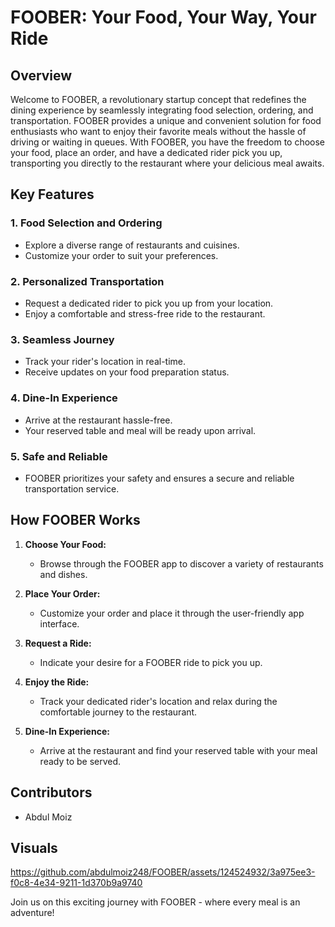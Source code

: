 # FOOBER: Your Food, Your Way, Your Ride

## Overview
Welcome to FOOBER, a revolutionary startup concept that redefines the dining experience by seamlessly integrating food selection, ordering, and transportation. FOOBER provides a unique and convenient solution for food enthusiasts who want to enjoy their favorite meals without the hassle of driving or waiting in queues. With FOOBER, you have the freedom to choose your food, place an order, and have a dedicated rider pick you up, transporting you directly to the restaurant where your delicious meal awaits.

## Key Features

### 1. Food Selection and Ordering
   - Explore a diverse range of restaurants and cuisines.
   - Customize your order to suit your preferences.

### 2. Personalized Transportation
   - Request a dedicated rider to pick you up from your location.
   - Enjoy a comfortable and stress-free ride to the restaurant.

### 3. Seamless Journey
   - Track your rider's location in real-time.
   - Receive updates on your food preparation status.

### 4. Dine-In Experience
   - Arrive at the restaurant hassle-free.
   - Your reserved table and meal will be ready upon arrival.

### 5. Safe and Reliable
   - FOOBER prioritizes your safety and ensures a secure and reliable transportation service.

## How FOOBER Works

1. **Choose Your Food:**
   - Browse through the FOOBER app to discover a variety of restaurants and dishes.

2. **Place Your Order:**
   - Customize your order and place it through the user-friendly app interface.

3. **Request a Ride:**
   - Indicate your desire for a FOOBER ride to pick you up.

4. **Enjoy the Ride:**
   - Track your dedicated rider's location and relax during the comfortable journey to the restaurant.

5. **Dine-In Experience:**
   - Arrive at the restaurant and find your reserved table with your meal ready to be served.

## Contributors
- Abdul Moiz
## Visuals
https://github.com/abdulmoiz248/FOOBER/assets/124524932/3a975ee3-f0c8-4e34-9211-1d370b9a9740

Join us on this exciting journey with FOOBER - where every meal is an adventure!
